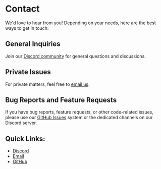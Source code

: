 # Contact

We'd love to hear from you! Depending on your needs, here are the best ways to get in touch:

## General Inquiries

Join our [Discord community](https://discord.gg/Vx7fW9PA8B) for general questions and discussions.

## Private Issues

For private matters, feel free to [email us](mailto:raspirus.dev@gmail.com).

## Bug Reports and Feature Requests

If you have bug reports, feature requests, or other code-related issues, please use our [GitHub Issues](https://github.com/Raspirus/Raspirus) system or the dedicated channels on our Discord server.

## Quick Links:

- [Discord](https://discord.gg/Vx7fW9PA8B)
- [Email](mailto:raspirus.dev@gmail.com)
- [GitHub](https://github.com/Raspirus/Raspirus)
